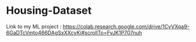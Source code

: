 # Housing-Dataset

Link to my ML project : https://colab.research.google.com/drive/1CyVXqa9-6GaDTcVmto466DAgSxXXcyKi#scrollTo=FyJK1P707nuh
